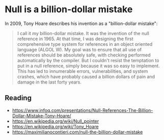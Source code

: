# Null is a billion-dollar mistake

In 2009, Tony Hoare describes his invention as a "billion-dollar mistake":

> I call it my billion-dollar mistake. It was the invention of the null reference in 1965. At that time, I was designing the first comprehensive type system for references in an object oriented language (ALGOL W). My goal was to ensure that all use of references should be absolutely safe, with checking performed automatically by the compiler. But I couldn't resist the temptation to put in a null reference, simply because it was so easy to implement. This has led to innumerable errors, vulnerabilities, and system crashes, which have probably caused a billion dollars of pain and damage in the last forty years.

## Reading

- https://www.infoq.com/presentations/Null-References-The-Billion-Dollar-Mistake-Tony-Hoare/
- https://en.wikipedia.org/wiki/Null_pointer
- https://en.wikipedia.org/wiki/Tony_Hoare
- https://maximilianocontieri.com/null-the-billion-dollar-mistake
